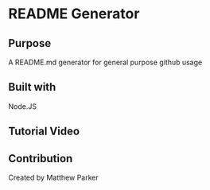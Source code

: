 # README Generator

## Purpose
A README.md generator for general purpose github usage

## Built with
Node.JS

## Tutorial Video


## Contribution
Created by Matthew Parker